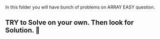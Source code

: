 In this folder you will have bunch of problems on ARRAY EASY question.
 
## TRY to Solve on your own. Then look for Solution. 🙂
